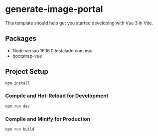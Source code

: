 # generate-image-portal

This template should help get you started developing with Vue 3 in Vite.

## Packages

- Node versao 16.16.0 Instalado com ``` nvm ```
- bootstrap-vue 

## Project Setup

```sh
npm install
```

### Compile and Hot-Reload for Development

```sh
npm run dev
```

### Compile and Minify for Production

```sh
npm run build
```
